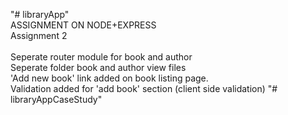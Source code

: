 "# libraryApp" 
<br>
ASSIGNMENT ON NODE+EXPRESS
<br>
Assignment 2 
<br>
<br>
Seperate router module for book and author
<br>
Seperate folder book and author view files
<br>
'Add new book' link added on book listing page.
<br>
Validation added for 'add book' section (client side validation)
"# libraryAppCaseStudy" 
